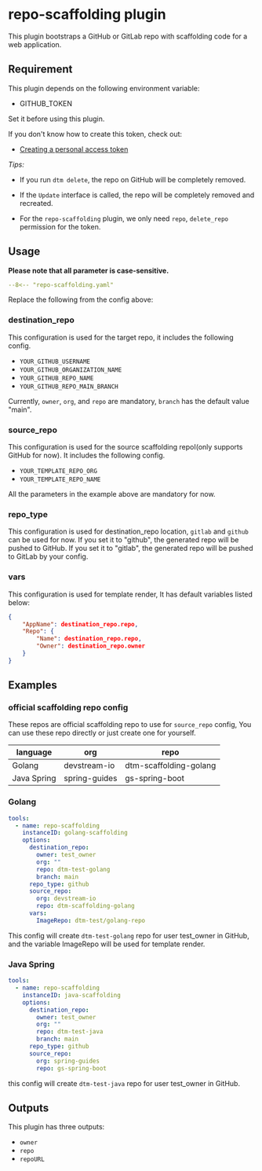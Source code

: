 # repo-scaffolding plugin

This plugin bootstraps a GitHub or GitLab repo with scaffolding code for a web application.

## Requirement

This plugin depends on the following environment variable:

- GITHUB_TOKEN

Set it before using this plugin.

If you don't know how to create this token, check out:

- [Creating a personal access token](https://docs.github.com/en/authentication/keeping-your-account-and-data-secure/creating-a-personal-access-token)

*Tips:*

- If you run `dtm delete`, the repo on GitHub will be completely removed.

- If the `Update` interface is called, the repo will be completely removed and recreated. 

- For the  `repo-scaffolding` plugin, we only need `repo`, `delete_repo` permission for the token.

## Usage

**Please note that all parameter is case-sensitive.**

```yaml
--8<-- "repo-scaffolding.yaml"
```

Replace the following from the config above:

### destination_repo

This configuration is used for the target repo, it includes the following config.

- `YOUR_GITHUB_USERNAME`
- `YOUR_GITHUB_ORGANIZATION_NAME`
- `YOUR_GITHUB_REPO_NAME`
- `YOUR_GITHUB_REPO_MAIN_BRANCH`

Currently, `owner`, `org`, and `repo` are mandatory, `branch` has the default value "main".

### source_repo

This configuration is used for the source scaffolding repoI(only supports GitHub for now). It includes the following config.

- `YOUR_TEMPLATE_REPO_ORG`
- `YOUR_TEMPLATE_REPO_NAME`

All the parameters in the example above are mandatory for now.

### repo_type

This configuration is used for destination_repo location, `gitlab` and `github` can be used for now. If you set it to "github", the generated repo will be pushed to GitHub. If you set it to "gitlab", the generated repo will be pushed to GitLab by your config.

### vars

This configuration is used for template render, It has default variables listed below:

```json
{
    "AppName": destination_repo.repo,
    "Repo": {
        "Name": destination_repo.repo,
        "Owner": destination_repo.owner
    }
}
```

## Examples 

### official scaffolding repo config

These repos are official scaffolding repo to use for `source_repo` config, You can use these repo directly or just create one for yourself.

| language | org | repo |
|  ----  | ----  |----  |
| Golang | devstream-io | dtm-scaffolding-golang |
| Java Spring | spring-guides | gs-spring-boot |


### Golang

```yaml
tools:
  - name: repo-scaffolding
    instanceID: golang-scaffolding
    options:
      destination_repo:
        owner: test_owner
        org: ""
        repo: dtm-test-golang
        branch: main
      repo_type: github
      source_repo:
        org: devstream-io
        repo: dtm-scaffolding-golang
      vars:
        ImageRepo: dtm-test/golang-repo
```

This config will create `dtm-test-golang` repo for user test_owner in GitHub, and the variable ImageRepo will be used for template render. 

### Java Spring

```yaml
tools:
  - name: repo-scaffolding
    instanceID: java-scaffolding
    options:
      destination_repo:
        owner: test_owner
        org: ""
        repo: dtm-test-java
        branch: main
      repo_type: github
      source_repo:
        org: spring-guides
        repo: gs-spring-boot
```

this config will create `dtm-test-java` repo for user test_owner in GitHub.

## Outputs

This plugin has three outputs:

- `owner`
- `repo`
- `repoURL`